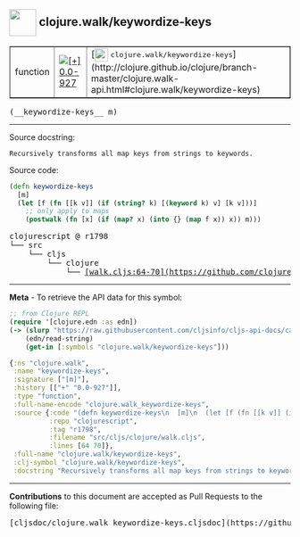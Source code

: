 ## <img width="48px" valign="middle" src="http://i.imgur.com/Hi20huC.png"> clojure.walk/keywordize-keys

 <table border="1">
<tr>

<td>function</td>
<td><a href="https://github.com/cljsinfo/cljs-api-docs/tree/0.0-927"><img valign="middle" alt="[+] 0.0-927" src="https://img.shields.io/badge/+-0.0--927-lightgrey.svg"></a> </td>
<td>
[<img height="24px" valign="middle" src="http://i.imgur.com/1GjPKvB.png"> <samp>clojure.walk/keywordize-keys</samp>](http://clojure.github.io/clojure/branch-master/clojure.walk-api.html#clojure.walk/keywordize-keys)
</td>
</tr>
</table>

 <samp>
(__keywordize-keys__ m)<br>
</samp>

---




Source docstring:

```
Recursively transforms all map keys from strings to keywords.
```

Source code:

```clj
(defn keywordize-keys
  [m]
  (let [f (fn [[k v]] (if (string? k) [(keyword k) v] [k v]))]
    ;; only apply to maps
    (postwalk (fn [x] (if (map? x) (into {} (map f x)) x)) m)))
```

 <pre>
clojurescript @ r1798
└── src
    └── cljs
        └── clojure
            └── <ins>[walk.cljs:64-70](https://github.com/clojure/clojurescript/blob/r1798/src/cljs/clojure/walk.cljs#L64-L70)</ins>
</pre>


---

__Meta__ - To retrieve the API data for this symbol:

```clj
;; from Clojure REPL
(require '[clojure.edn :as edn])
(-> (slurp "https://raw.githubusercontent.com/cljsinfo/cljs-api-docs/catalog/cljs-api.edn")
    (edn/read-string)
    (get-in [:symbols "clojure.walk/keywordize-keys"]))
```

```clj
{:ns "clojure.walk",
 :name "keywordize-keys",
 :signature ["[m]"],
 :history [["+" "0.0-927"]],
 :type "function",
 :full-name-encode "clojure.walk_keywordize-keys",
 :source {:code "(defn keywordize-keys\n  [m]\n  (let [f (fn [[k v]] (if (string? k) [(keyword k) v] [k v]))]\n    ;; only apply to maps\n    (postwalk (fn [x] (if (map? x) (into {} (map f x)) x)) m)))",
          :repo "clojurescript",
          :tag "r1798",
          :filename "src/cljs/clojure/walk.cljs",
          :lines [64 70]},
 :full-name "clojure.walk/keywordize-keys",
 :clj-symbol "clojure.walk/keywordize-keys",
 :docstring "Recursively transforms all map keys from strings to keywords."}

```

---

__Contributions__ to this document are accepted as Pull Requests to the following file:

 <pre>
[cljsdoc/clojure.walk_keywordize-keys.cljsdoc](https://github.com/cljsinfo/cljs-api-docs/blob/master/cljsdoc/clojure.walk_keywordize-keys.cljsdoc)
</pre>

